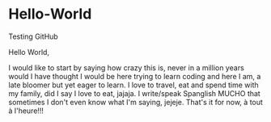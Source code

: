 # Hello-World
Testing GitHub

Hello World,

I would like to start by saying how crazy this is, never in a million years would I have thought I would be here trying to learn coding and here I am, a late bloomer but yet eager to learn. I love to travel, eat and spend time with my family, did I say I love to eat, jajaja. I write/speak Spanglish MUCHO that sometimes I don't even know what I'm saying, jejeje. That's it for now, à tout à l'heure!!!

